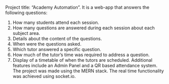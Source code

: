 Project title: “Academy Automation”. It is a web-app that answers the following questions:
1. How many students attend each session.
2. How many questions are answered during each session about each subject area.
3. Details about the content of the questions.
4. When were the questions asked.
5. Which tutor answered a specific question.
6. How much of the tutor’s time was required to address a question.
7. Display of a timetable of when the tutors are scheduled.
Additional features include an Admin Panel and a QR based attendance system.
The project was made using the MERN stack. The real time functionality was achieved using socket.io.
